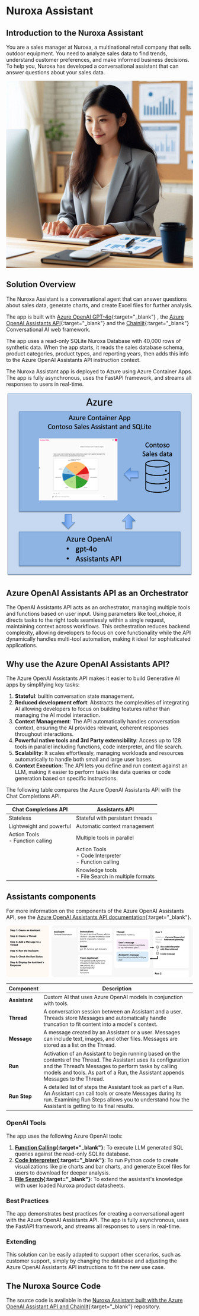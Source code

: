 # Nuroxa Assistant

## Introduction to the Nuroxa Assistant

You are a sales manager at Nuroxa, a multinational retail company that sells outdoor equipment. You need to analyze sales data to find trends, understand customer preferences, and make informed business decisions. To help you, Nuroxa has developed a conversational assistant that can answer questions about your sales data.

![Nuroxa Assistant](media/persona.png)

## Solution Overview

The Nuroxa Assistant is a conversational agent that can answer questions about sales data, generate charts, and create Excel files for further analysis.

The app is built with [Azure OpenAI GPT-4o](https://learn.microsoft.com/azure/ai-services/openai/concepts/models){:target="\_blank"} , the [Azure OpenAI Assistants API](https://learn.microsoft.com/azure/ai-services/openai/concepts/assistants){:target="\_blank"} and the [Chainlit](https://docs.chainlit.io/){:target="\_blank"} Conversational AI web framework.

The app uses a read-only SQLite Nuroxa Database with 40,000 rows of synthetic data. When the app starts, it reads the sales database schema, product categories, product types, and reporting years, then adds this info to the Azure OpenAI Assistants API instruction context.

The Nuroxa Assistant app is deployed to Azure using Azure Container Apps. The app is fully asynchronous, uses the FastAPI framework, and streams all responses to users in real-time.

![high level view of the app architecture](media/Architecture.png)

<!-- The Nuroxa Assistant integrates Azure OpenAI Assistants API with Chainlit to deliver a streamlined conversational experience. The Azure OpenAI Assistants API manages conversation flow, orchestrates tools, and generates responses, while Chainlit provides the conversational web interface for users. The LLM generates SQL queries, Python code, and other responses based on user input, and the app uses the Azure OpenAI Assistants API to execute these tasks. -->

## Azure OpenAI Assistants API as an Orchestrator

The OpenAI Assistants API acts as an orchestrator, managing multiple tools and functions based on user input. Using parameters like tool_choice, it directs tasks to the right tools seamlessly within a single request, maintaining context across workflows. This orchestration reduces backend complexity, allowing developers to focus on core functionality while the API dynamically handles multi-tool automation, making it ideal for sophisticated applications.

## Why use the Azure OpenAI Assistants API?

The Azure OpenAI Assistants API makes it easier to build Generative AI apps by simplifying key tasks:

1. **Stateful**: builtin conversation state management.
2. **Reduced development effort**: Abstracts the complexities of integrating AI allowing developers to focus on building features rather than managing the AI model interaction.
3. **Context Management**: The API automatically handles conversation context, ensuring the AI provides relevant, coherent responses throughout interactions.
4. **Powerful native tools and 3rd Party extensibility**: Access up to 128 tools in parallel including functions, code interpreter, and file search.
5. **Scalability**: It scales effortlessly, managing workloads and resources automatically to handle both small and large user bases.
6. **Context Execution**: The API lets you define and run context against an LLM, making it easier to perform tasks like data queries or code generation based on specific instructions.

The following table compares the Azure OpenAI Assistants API with the Chat Completions API.

| Chat Completions API               | Assistants API                                           |
| ---------------------------------- | -------------------------------------------------------- |
| Stateless                          | Stateful with persistant threads                         |
| Lightweight and powerful           | Automatic context management                             |
| Action Tools<br>- Function calling | Multiple tools in parallel                               |
|                                    | Action Tools<br>- Code Interpreter<br>- Function calling |
|                                    | Knowledge tools<br>- File Search in multiple formats     |

## Assistants components

For more information on the components of the Azure OpenAI Assistants API, see the [Azure OpenAI Assistants API documentation](https://learn.microsoft.com/azure/ai-services/openai/concepts/assistants){:target="\_blank"}.

![](media/assistants-overview.png)

| Component     | Description                                                                                                                                                                                                                                                   |
| ------------- | ------------------------------------------------------------------------------------------------------------------------------------------------------------------------------------------------------------------------------------------------------------- |
| **Assistant** | Custom AI that uses Azure OpenAI models in conjunction with tools.                                                                                                                                                                                            |
| **Thread**    | A conversation session between an Assistant and a user. Threads store Messages and automatically handle truncation to fit content into a model's context.                                                                                                     |
| **Message**   | A message created by an Assistant or a user. Messages can include text, images, and other files. Messages are stored as a list on the Thread.                                                                                                                 |
| **Run**       | Activation of an Assistant to begin running based on the contents of the Thread. The Assistant uses its configuration and the Thread’s Messages to perform tasks by calling models and tools. As part of a Run, the Assistant appends Messages to the Thread. |
| **Run Step**  | A detailed list of steps the Assistant took as part of a Run. An Assistant can call tools or create Messages during its run. Examining Run Steps allows you to understand how the Assistant is getting to its final results.                                  |

### OpenAI Tools

The app uses the following Azure OpenAI tools:

1. **[Function Calling](https://learn.microsoft.com/azure/ai-services/openai/how-to/function-calling){:target="\_blank"}**: To execute LLM generated SQL queries against the read-only SQLite database.
2. **[Code Interpreter](https://learn.microsoft.com/azure/ai-services/openai/how-to/code-interpreter?tabs=python){:target="\_blank"}**: To run Python code to create visualizations like pie charts and bar charts, and generate Excel files for users to download for deeper analysis.
3. **[File Search](https://learn.microsoft.com/azure/ai-services/openai/how-to/file-search?tabs=python){:target="\_blank"}**: To extend the assistant's knowledge with user loaded Nuroxa product datasheets.

### Best Practices

The app demonstrates best practices for creating a conversational agent with the Azure OpenAI Assistants API. The app is fully asynchronous, uses the FastAPI framework, and streams all responses to users in real-time.

### Extending

This solution can be easily adapted to support other scenarios, such as customer support, simply by changing the database and adjusting the Azure OpenAI Assistants API instructions to fit the new use case.

## The Nuroxa Source Code

The source code is available in the [Nuroxa Assistant built with the Azure OpenAI Assistant API and Chainlit](https://github.com/Azure-Samples/contoso-sales-azure-openai-assistants-api){:target="\_blank"} repository.
